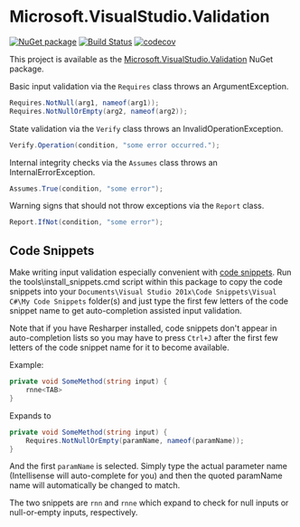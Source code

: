 Microsoft.VisualStudio.Validation
=================================

[![NuGet package](https://img.shields.io/nuget/v/Microsoft.VisualStudio.Validation.svg)](https://nuget.org/packages/Microsoft.VisualStudio.Validation)
[![Build Status](https://dev.azure.com/azure-public/vside/_apis/build/status/vs-validation?branchName=master)](https://dev.azure.com/azure-public/vside/_build/latest?definitionId=11&branchName=master)
[![codecov](https://codecov.io/gh/Microsoft/vs-validation/branch/master/graph/badge.svg)](https://codecov.io/gh/Microsoft/vs-validation)

This project is available as the [Microsoft.VisualStudio.Validation][1] NuGet package.

Basic input validation via the `Requires` class throws an ArgumentException.

```csharp
Requires.NotNull(arg1, nameof(arg1));
Requires.NotNullOrEmpty(arg2, nameof(arg2));
```

State validation via the `Verify` class throws an InvalidOperationException.

```csharp
Verify.Operation(condition, "some error occurred.");
```

Internal integrity checks via the `Assumes` class throws an
InternalErrorException.

```csharp
Assumes.True(condition, "some error");
```

Warning signs that should not throw exceptions via the `Report` class.

```csharp
Report.IfNot(condition, "some error");
```

Code Snippets
-------------

Make writing input validation especially convenient with [code snippets][2].
Run the tools\install_snippets.cmd script within this package to copy the code snippets
into your `Documents\Visual Studio 201x\Code Snippets\Visual C#\My Code Snippets`
folder(s) and just type the first few letters of the code snippet name to get
auto-completion assisted input validation.

Note that if you have Resharper installed, code snippets don't appear in
auto-completion lists so you may have to press `Ctrl+J` after the first few letters
of the code snippet name for it to become available.

Example:

```csharp
private void SomeMethod(string input) {
    rnne<TAB>
}
```

Expands to

```csharp
private void SomeMethod(string input) {
    Requires.NotNullOrEmpty(paramName, nameof(paramName));
}
```

And the first `paramName` is selected. Simply type the actual parameter name
(Intellisense will auto-complete for you) and then the quoted paramName name
will automatically be changed to match.

The two snippets are `rnn` and `rnne`
which expand to check for null inputs or null-or-empty inputs, respectively.

[1]: http://nuget.org/packages/Microsoft.VisualStudio.Validation "Microsoft.VisualStudio.Validation NuGet package"
[2]: src\Microsoft.VisualStudio.Validation.NuGet\tools "Code Snippets"
